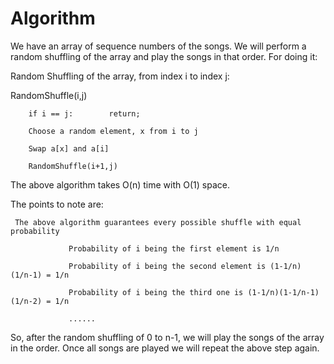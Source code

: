 # Algorithm

We have an array of sequence numbers of the songs. We will perform a random shuffling of the array and play the songs in that order. For doing it:

Random Shuffling of the array, from index i to index j:

RandomShuffle(i,j)

        if i == j:        return;

        Choose a random element, x from i to j

        Swap a[x] and a[i]

        RandomShuffle(i+1,j)

The above algorithm takes O(n) time with O(1) space.

The points to note are: 

     The above algorithm guarantees every possible shuffle with equal probability

                 Probability of i being the first element is 1/n

                 Probability of i being the second element is (1-1/n) (1/n-1) = 1/n

                 Probability of i being the third one is (1-1/n)(1-1/n-1)(1/n-2) = 1/n

                 ......

So, after the random shuffling of 0 to n-1, we will play the songs of the array in the order. Once all songs are played we will repeat the above step again.